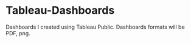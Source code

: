 # Tableau-Dashboards
Dashboards I created using Tableau Public. Dashboards formats will be PDF, png.
